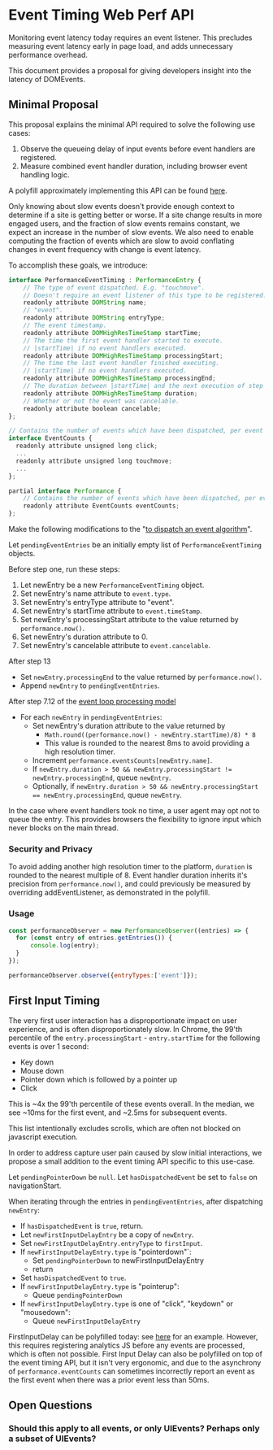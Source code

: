 # Event Timing Web Perf API

Monitoring event latency today requires an event listener. This precludes measuring event latency early in page load, and adds unnecessary performance overhead.

This document provides a proposal for giving developers insight into the latency of DOMEvents.

## Minimal Proposal

This proposal explains the minimal API required to solve the following use cases:

1.  Observe the queueing delay of input events before event handlers are registered.
2.  Measure combined event handler duration, including browser event handling logic.

A polyfill approximately implementing this API can be found [here](https://github.com/tdresser/input-latency-web-perf-polyfill/tree/gh-pages).

Only knowing about slow events doesn't provide enough context to determine if a site is getting better or worse. If a site change results in more engaged users, and the fraction of slow events remains constant, we expect an increase in the number of slow events. We also need to enable computing the fraction of events which are slow to avoid conflating changes in event frequency with change is event latency.

To accomplish these goals, we introduce:

```js
interface PerformanceEventTiming : PerformanceEntry {
    // The type of event dispatched. E.g. "touchmove".
    // Doesn't require an event listener of this type to be registered.
    readonly attribute DOMString name;
    // "event".
    readonly attribute DOMString entryType;
    // The event timestamp.
    readonly attribute DOMHighResTimeStamp startTime;
    // The time the first event handler started to execute.
    // |startTime| if no event handlers executed.
    readonly attribute DOMHighResTimeStamp processingStart;
    // The time the last event handler finished executing.
    // |startTime| if no event handlers executed.
    readonly attribute DOMHighResTimeStamp processingEnd;    
    // The duration between |startTime| and the next execution of step 7.12 in the HTML event loop processing model.
    readonly attribute DOMHighResTimeStamp duration;
    // Whether or not the event was cancelable.
    readonly attribute boolean cancelable;
};

// Contains the number of events which have been dispatched, per event type.
interface EventCounts {
  readonly attribute unsigned long click;
  ...
  readonly attribute unsigned long touchmove;
  ...
};

partial interface Performance {
    // Contains the number of events which have been dispatched, per event type. Populated asynchronously. 
    readonly attribute EventCounts eventCounts;
};
```

Make the following modifications to the "[to dispatch an event algorithm](https://www.w3.org/TR/dom/#dispatching-events)".

Let `pendingEventEntries` be an initially empty list of `PerformanceEventTiming` objects.

Before step one, run these steps:

1.  Let newEntry be a new `PerformanceEventTiming` object.
1.  Set newEntry's name attribute to `event.type`.
1.  Set newEntry's entryType attribute to "event".
1.  Set newEntry's startTime attribute to `event.timeStamp`.
1.  Set newEntry's processingStart attribute to the value returned by `performance.now()`.
1.  Set newEntry's duration attribute to 0.
1.  Set newEntry's cancelable attribute to `event.cancelable`.

After step 13
* Set `newEntry.processingEnd` to the value returned by `performance.now()`.
* Append `newEntry` to `pendingEventEntries`.

After step 7.12 of the [event loop processing model](https://html.spec.whatwg.org/multipage/webappapis.html#event-loop-processing-model)
* For each `newEntry` in `pendingEventEntries`:
  * Set newEntry's duration attribute to the value returned by 
    * ```Math.round((performance.now() - newEntry.startTime)/8) * 8```
    * This value is rounded to the nearest 8ms to avoid providing a high resolution timer.
  * Increment `performance.eventsCounts[newEntry.name]`.
  * If `newEntry.duration > 50 && newEntry.processingStart != newEntry.processingEnd`, queue `newEntry`.
  * Optionally, if `newEntry.duration > 50 && newEntry.processingStart == newEntry.processingEnd`, queue `newEntry`.

In the case where event handlers took no time, a user agent may opt not to queue the entry. This provides browsers the flexibility to ignore input which never blocks on the main thread.

### Security and Privacy
To avoid adding another high resolution timer to the platform, `duration` is rounded to the nearest multiple of 8. Event handler duration inherits it's precision from `performance.now()`, and could previously be measured by overriding addEventListener, as demonstrated in the polyfill.

### Usage
```javascript
const performanceObserver = new PerformanceObserver((entries) => {
  for (const entry of entries.getEntries()) {
      console.log(entry);
  }
});

performanceObserver.observe({entryTypes:['event']});
```

## First Input Timing
The very first user interaction has a disproportionate impact on user experience, and is often disproportionately slow. In Chrome, the 99'th percentile of the `entry.processingStart` - `entry.startTime` for the following events is over 1 second:
* Key down
* Mouse down
* Pointer down which is followed by a pointer up
* Click

This is ~4x the 99'th percentile of these events overall. In the median, we see ~10ms for the first event, and ~2.5ms for subsequent events.

This list intentionally excludes scrolls, which are often not blocked on javascript execution.

In order to address capture user pain caused by slow initial interactions, we propose a small addition to the event timing API specific to this use-case.

Let `pendingPointerDown` be `null`.
Let `hasDispatchedEvent` be set to `false` on navigationStart.

When iterating through the entries in `pendingEventEntries`, after dispatching `newEntry`:
  * If `hasDispatchedEvent` is `true`, return.
  * Let `newFirstInputDelayEntry` be a copy of `newEntry`.
  * Set `newFirstInputDelayEntry.entryType` to `firstInput`.
  * If `newFirstInputDelayEntry.type` is "pointerdown"`:
    * Set `pendingPointerDown` to newFirstInputDelayEntry
    * return
  * Set `hasDispatchedEvent` to `true`.
  * If `newFirstInputDelayEntry.type` is "pointerup":
    * Queue `pendingPointerDown`
  * If `newFirstInputDelayEntry.type` is one of "click", "keydown" or "mousedown":
    * Queue `newFirstInputDelayEntry`
      
FirstInputDelay can be polyfilled today: see [here](https://github.com/GoogleChromeLabs/first-input-delay) for an example. However, this requires registering analytics JS before any events are processed, which is often not possible. First Input Delay can also be polyfilled on top of the event timing API, but it isn't very ergonomic, and due to the asynchrony of `performance.eventCounts` can sometimes incorrectly report an event as the first event when there was a prior event less than 50ms.

## Open Questions

### Should this apply to all events, or only UIEvents? Perhaps only a subset of UIEvents?

